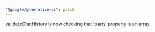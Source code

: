 ```yaml
---
"@google/generative-ai": patch
---
```


validateChatHistory is now checking that 'parts' property is an array
